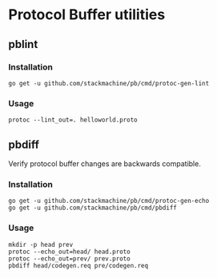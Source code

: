 # Protocol Buffer utilities

## pblint

### Installation

    go get -u github.com/stackmachine/pb/cmd/protoc-gen-lint

### Usage

    protoc --lint_out=. helloworld.proto 

## pbdiff

Verify protocol buffer changes are backwards compatible.

### Installation

    go get -u github.com/stackmachine/pb/cmd/protoc-gen-echo
    go get -u github.com/stackmachine/pb/cmd/pbdiff

### Usage

    mkdir -p head prev
    protoc --echo_out=head/ head.proto 
    protoc --echo_out=prev/ prev.proto 
    pbdiff head/codegen.req pre/codegen.req
